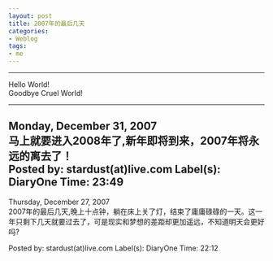 ```yaml
---
layout: post
title: 2007年的最后几天
categories:
- Weblog
tags:
- me
---
```

**********
Hello World!    
Goodbye Cruel World!
**********
Monday, December 31, 2007    
马上就要进入2008年了,新年即将到来，2007年将永远的离去了！    
Posted by: stardust(at)live.com Label(s): DiaryOne Time: 23:49
----------
Thursday, December 27, 2007    
2007年的最后几天,晚上十点钟，躺在床上关了灯，结束了庸庸碌碌的一天。这一年只剩下几天就要过去了，可是现实和梦想的差距却更加遥远，不知道明天会更好吗?    
  
Posted by: stardust(at)live.com Label(s): DiaryOne Time: 22:12